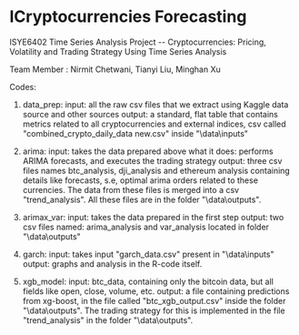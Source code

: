 # ICryptocurrencies Forecasting
ISYE6402 Time Series Analysis Project -- Cryptocurrencies: Pricing, Volatility and Trading Strategy Using Time Series Analysis

Team Member : Nirmit Chetwani, Tianyi Liu, Minghan Xu

Codes:
1. data_prep:
    input: all the raw csv files that we extract using Kaggle data source and other sources
    output: a standard, flat table that contains metrics related to all cryptocurrencies and external indices, csv called "combined_crypto_daily_data new.csv" inside "\data\inputs"

2. arima:
    input: takes the data prepared above
    what it does: performs ARIMA forecasts, and executes the trading strategy
    output: three csv files names btc_analysis, dji_analysis and ethereum analysis containing details like forecasts,
            s.e, optimal arima orders related to these currencies. The data from these files is merged into a csv "trend_analysis". All these files are in the folder "\data\outputs".

3. arimax_var:
    input: takes the data prepared in the first step
    output: two csv files named: arima_analysis and var_analysis located in folder "\data\outputs"

4. garch:
    input: takes input "garch_data.csv" present in "\data\inputs"
    output: graphs and analysis in the R-code itself.

5. xgb_model:
    input: btc_data, containing only the bitcoin data, but all fields like open, close, volume, etc.
    output: a file containing predictions from xg-boost, in the file called "btc_xgb_output.csv" inside the folder "\data\outputs". The trading strategy for this is implemented in the file "trend_analysis" in the folder "\data\outputs".
